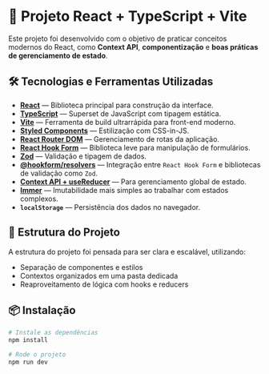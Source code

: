 # 🚀 Projeto React + TypeScript + Vite

Este projeto foi desenvolvido com o objetivo de praticar conceitos modernos do React, como **Context API**, **componentização** e **boas práticas de gerenciamento de estado**.

## 🛠️ Tecnologias e Ferramentas Utilizadas

- **[React](https://reactjs.org/)** — Biblioteca principal para construção da interface.
- **[TypeScript](https://www.typescriptlang.org/)** — Superset de JavaScript com tipagem estática.
- **[Vite](https://vitejs.dev/)** — Ferramenta de build ultrarrápida para front-end moderno.
- **[Styled Components](https://styled-components.com/)** — Estilização com CSS-in-JS.
- **[React Router DOM](https://reactrouter.com/)** — Gerenciamento de rotas da aplicação.
- **[React Hook Form](https://react-hook-form.com/)** — Biblioteca leve para manipulação de formulários.
- **[Zod](https://zod.dev/)** — Validação e tipagem de dados.
- **[@hookform/resolvers](https://react-hook-form.com/get-started#SchemaValidation)** — Integração entre `React Hook Form` e bibliotecas de validação como `Zod`.
- **[Context API + useReducer](https://reactjs.org/docs/hooks-reference.html#usereducer)** — Para gerenciamento global de estado.
- **[Immer](https://immerjs.github.io/immer/)** — Imutabilidade mais simples ao trabalhar com estados complexos.
- **`localStorage`** — Persistência dos dados no navegador.

## 📁 Estrutura do Projeto

A estrutura do projeto foi pensada para ser clara e escalável, utilizando:

- Separação de componentes e estilos
- Contextos organizados em uma pasta dedicada
- Reaproveitamento de lógica com hooks e reducers

## 📦 Instalação

```bash
# Instale as dependências
npm install

# Rode o projeto
npm run dev
